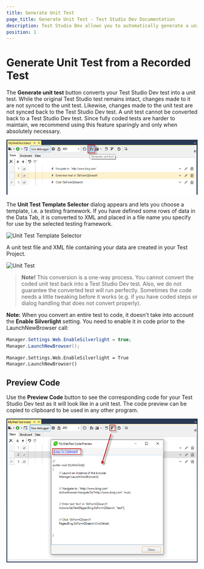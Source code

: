 ```yaml
---
title: Generate Unit Test 
page_title: Generate Unit Test - Test Studio Dev Documentation
description: Test Studio Dev allows you to automatically generate a unit test from a recorded test
position: 1
---
```

# Generate Unit Test from a Recorded Test

The **Generate unit test** button converts your Test Studio Dev test into a unit test. While the original Test Studio test remains intact, changes made to it are not synced to the unit test. Likewise, changes made to the unit test are not synced back to the Test Studio Dev test. A unit test cannot be converted back to a Test Studio Dev test. Since fully coded tests are harder to maintain, we recommend using this feature sparingly and only when absolutely necessary.

![Generate unit test button][1]

The **Unit Test Template Selector** dialog appears and lets you choose a template, i.e. a testing framework. If you have defined some rows of data in the Data Tab, it is converted to XML and placed in a file name you specify for use by the selected testing framework.

![Unit Test Template Selector][2]

A unit test file and XML file containing your data are created in your Test Project.

![Unit Test][3]

>**Note!** This conversion is a one-way process. You cannot convert the coded unit test back into a Test Studio Dev test. Also, we do not guarantee the converted test will run perfectly. Sometimes the code needs a little tweaking before it works (e.g. if you have coded steps or dialog handling that does not convert properly).

**Note:** When you convert an entire test to code, it doesn't take into account the **Enable Silverlight** setting. You need to enable it in code prior to the LaunchNewBrowser call:

```C#
Manager.Settings.Web.EnableSilverlight = true;
Manager.LaunchNewBrowser();
```

```VB
Manager.Settings.Web.EnableSilverlight = True
Manager.LaunchNewBrowser()
```

## Preview Code

Use the **Preview Code** button to see the corresponding code for your Test Studio Dev test as it will look like in a unit test. The code preview can be copied to clipboard to be used in any other program. 

![Preview Code][4]

[1]: images/fig6.png
[2]: images/fig7.png
[3]: images/fig8.png
[4]: images/fig9.png